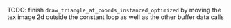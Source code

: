 TODO:
finish `draw_triangle_at_coords_instanced_optimized` by moving the tex image 2d outside the constant loop as well as the other buffer data calls